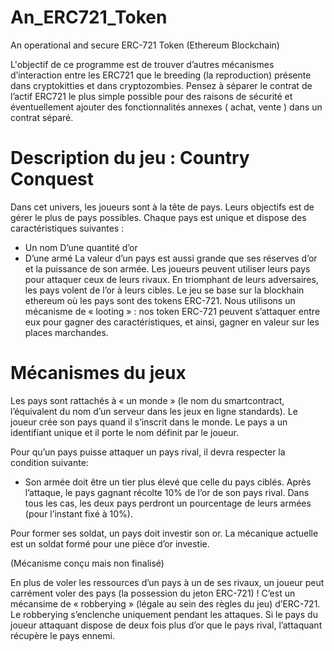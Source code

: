 # An_ERC721_Token
An operational and secure ERC-721 Token (Ethereum Blockchain)

L'objectif de ce programme est de trouver d’autres mécanismes d’interaction entre les ERC721 que le breeding (la reproduction) présente dans cryptokitties et dans cryptozombies. Pensez à séparer le contrat de l’actif ERC721 le plus simple possible pour des raisons de sécurité et éventuellement ajouter des fonctionnalités annexes ( achat, vente ) dans un contrat séparé.

# Description du jeu : Country Conquest 

Dans cet univers, les joueurs sont à la tête de pays. Leurs objectifs est de gérer le plus de pays possibles. Chaque pays est unique et dispose des caractéristiques suivantes : 
-	Un nom D’une quantité d’or 
-	D’une armé
La valeur d’un pays est aussi grande que ses réserves d’or et la puissance de son armée. Les joueurs peuvent utiliser leurs pays pour attaquer ceux de leurs rivaux.  En triomphant de leurs adversaires, les pays volent de l’or à leurs cibles. 
Le jeu se base sur la blockhain ethereum où les pays sont des tokens ERC-721. Nous utilisons un mécanisme de « looting » : nos token ERC-721 peuvent s’attaquer entre eux pour gagner des caractéristiques, et ainsi, gagner en valeur sur les places marchandes.  
# Mécanismes du jeux 
Les pays sont rattachés à « un monde » (le nom du smartcontract, l’équivalent du nom d’un serveur dans les jeux en ligne standards). Le joueur crée son pays quand il s’inscrit dans le monde.  Le pays a un identifiant unique et il porte le nom définit par le joueur. 

Pour qu’un pays puisse attaquer un pays rival, il devra respecter la condition suivante: 
-	Son armée doit être un tier plus élevé que celle du pays ciblés. 
Après l’attaque, le pays gagnant récolte 10% de l’or de son pays rival. Dans tous les cas, les deux pays perdront un pourcentage de leurs armées (pour l’instant fixé à 10%). 

Pour former ses soldat, un pays doit investir son or. La mécanique actuelle est un soldat formé pour une pièce d’or investie.  



(Mécanisme conçu mais non finalisé)

En plus de voler les ressources d’un pays à un de ses rivaux, un joueur peut carrément voler des pays (la possession du jeton ERC-721) !
C’est un mécansime de « robberying » (légale au sein des règles du jeu) d’ERC-721.
Le robberying s’enclenche uniquement pendant les attaques. Si le pays du joueur attaquant dispose de deux fois plus d’or que le pays rival, l’attaquant récupère le pays ennemi. 

